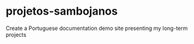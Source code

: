 # projetos-sambojanos
Create a Portuguese documentation demo site presenting my long-term projects 
